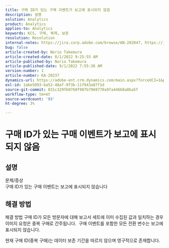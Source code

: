 ```yaml
---
title: 구매 ID가 있는 구매 이벤트가 보고에 표시되지 않음
description: 설명
solution: Analytics
product: Analytics
applies-to: Analytics
keywords: KCS, 구매, 복제, 보존
resolution: Resolution
internal-notes: https://jira.corp.adobe.com/browse/AN-282047, https://jira.corp.adobe.com/browse/AN-287475
bug: false
article-created-by: Norio Takemura
article-created-date: 8/1/2022 9:25:55 AM
article-published-by: Norio Takemura
article-published-date: 9/1/2022 7:55:36 AM
version-number: 1
article-number: KA-20237
dynamics-url: https://adobe-ent.crm.dynamics.com/main.aspx?forceUCI=1&pagetype=entityrecord&etn=knowledgearticle&id=f8636eed-7b11-ed11-b83d-0022480862c6
exl-id: 1abe5093-ba52-48af-9f3b-11f943a87f1d
source-git-commit: 031c329fb0760f907b7969770a9fa44668a0ba5f
workflow-type: tm+mt
source-wordcount: '93'
ht-degree: 3%

---
```


# 구매 ID가 있는 구매 이벤트가 보고에 표시되지 않음

## 설명

문제/증상
<br>구매 ID가 있는 구매 이벤트는 보고에 표시되지 않습니다


## 해결 방법


해결 방법 구매 ID가 모든 방문자에 대해 보고서 세트에 이미 수집된 값과 일치하는 경우 이미지 요청은 중복 구매로 간주됩니다.  구매 이벤트를 포함한 모든 전환 변수는 보고에 표시되지 않습니다.

현재 구매 ID(중복 구매)는 데이터 보존 기간을 따르지 않으며 영구적으로 존재합니다.
